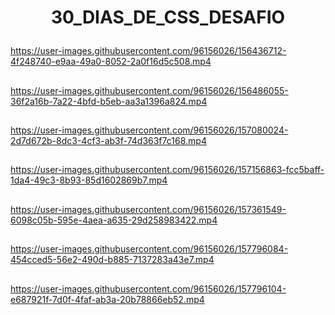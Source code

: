 # <p align="center">30_DIAS_DE_CSS_DESAFIO

https://user-images.githubusercontent.com/96156026/156436712-4f248740-e9aa-49a0-8052-2a0f16d5c508.mp4 
##
https://user-images.githubusercontent.com/96156026/156486055-36f2a16b-7a22-4bfd-b5eb-aa3a1396a824.mp4
##
https://user-images.githubusercontent.com/96156026/157080024-2d7d672b-8dc3-4cf3-ab3f-74d363f7c168.mp4
##
https://user-images.githubusercontent.com/96156026/157156863-fcc5baff-1da4-49c3-8b93-85d1602869b7.mp4
##
https://user-images.githubusercontent.com/96156026/157361549-6098c05b-595e-4aea-a635-29d258983422.mp4
##
https://user-images.githubusercontent.com/96156026/157796084-454cced5-56e2-490d-b885-7137283a43e7.mp4
##
https://user-images.githubusercontent.com/96156026/157796104-e687921f-7d0f-4faf-ab3a-20b78866eb52.mp4










